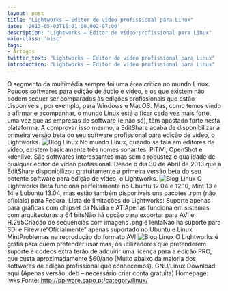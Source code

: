 ```yaml
---
layout: post
title: "Lightworks – Editor de vídeo profissional para Linux"
date: '2013-05-03T16:01:00.002-07:00'
description: "Lightworks – Editor de vídeo profissional para Linux"
main-class: 'misc'
tags:
- Artigos
twitter_text: "Lightworks – Editor de vídeo profissional para Linux"
introduction: "Lightworks – Editor de vídeo profissional para Linux"
---
```

  O segmento da multimédia sempre foi uma área critica no mundo  Linux. Poucos softwares para edição de áudio e vídeo, e os que existem  não podem sequer ser comparados às edições profissionais que estão  disponíveis , por exemplo, para Windows e MacOS.
Mas, como temos vindo a afirmar e acompanhar, o mundo Linux está a  ficar cada vez mais forte, uma vez que as empresas de software (e não  só), têm apostado forte nesta plataforma. A comprovar isso mesmo, a  EditShare acaba de disponibilizar a primeira versão beta do seu software  profissional para edição de vídeo, o Lightworks.
![Blog Linux](http://pplware.sapo.pt/wp-content/uploads/2013/05/Lightworks_000_thumb.jpg "Blog Linux")
No mundo Linux, quando se fala em editores de vídeo, existem basicamente três nomes sonantes: PiTiVi, OpenShot e kdenlive. São softwares interessantes mas sem a robustez e qualidade de qualquer editor de vídeo profissional.
Desde o dia 30 de Abril de 2013 que a EditShare disponibilizou  gratuitamente a primeira versão beta do seu potente software para edição  de vídeo, o Lightworks.
![Blog Linux](http://pplware.sapo.pt/wp-content/uploads/2013/05/Lightworks_00_thumb.jpg "Blog Linux")
O Lightworks Beta funciona perfeitamente no Ubuntu 12.04 e 12.10,  Mint 13 e 14 e Lubuntu 13.04, mas estão também disponíveis uns pacotes  .rpm (não oficiais) para Fedora.
Lista de limitações do Lightworks:
Suporte apenas para gráficas com chipset da Nvídia e ATIApenas funciona em sistemas com arquitecturas a 64 bitsNão há opção para exportar para AVI e H.265Criação de sequências com imagens .png é lentaNão há suporte para SDI e Firewire“Oficialmente” apenas suportado no Ubuntu e Linux MintProblemas na reprodução do formato AVI
![Blog Linux](http://pplware.sapo.pt/wp-content/uploads/2013/05/Lightworks_01_thumb.jpg "Blog Linux")
O Lightworks é grátis para quem pretender usar mas, os utilizadores  que pretenderem suporte e codecs extra terão de adquirir uma licença  para a edição PRO, que custa aproximadamente $60/ano (Muito abaixo da maioria dos softwares de edição profissional que conhecemos).
GNU/Linux
Download: aqui (Apenas versão .deb – necessário criar conta gratuita)
Homepage: lwks
Fonte: http://pplware.sapo.pt/category/linux/
